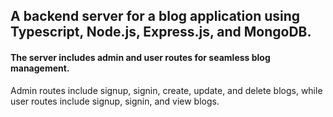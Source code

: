 ## A backend server for a blog application using Typescript, Node.js, Express.js, and MongoDB. 
#### The server includes admin and user routes for seamless blog management. 


Admin routes include signup, signin, create, update, and delete blogs, while user routes include signup, signin, and view blogs. 

